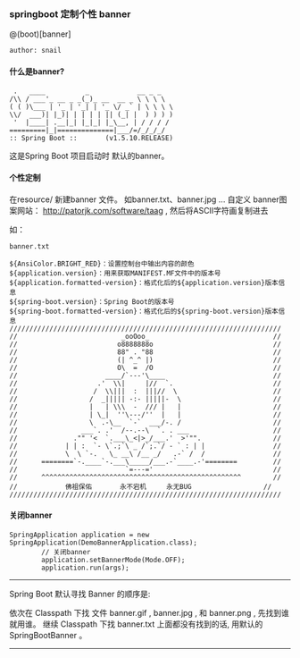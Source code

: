 ### springboot 定制个性 banner

@(boot)[banner]   

`author: snail`

#### 什么是banner?
``` vim
 .   ____          _            __ _ _
/\\ / ___'_ __ _ _(_)_ __  __ _ \ \ \ \
( ( )\___ | '_ | '_| | '_ \/ _` | \ \ \ \
\\/  ___)| |_)| | | | | || (_| |  ) ) ) )
 '  |____| .__|_| |_|_| |_\__, | / / / /
=========|_|==============|___/=/_/_/_/
:: Spring Boot ::       (v1.5.10.RELEASE)
```
这是Spring Boot 项目启动时  默认的banner。

#### 个性定制
 在resource/  新建banner 文件。 如banner.txt、banner.jpg ...
自定义 banner图案网站： http://patorjk.com/software/taag , 然后将ASCII字符画复制进去

如：

`banner.txt`
``` vim
${AnsiColor.BRIGHT_RED}：设置控制台中输出内容的颜色
${application.version}：用来获取MANIFEST.MF文件中的版本号
${application.formatted-version}：格式化后的${application.version}版本信息
${spring-boot.version}：Spring Boot的版本号
${spring-boot.formatted-version}：格式化后的${spring-boot.version}版本信息
////////////////////////////////////////////////////////////////////
//                          _ooOoo_                               //
//                         o8888888o                              //
//                         88" . "88                              //
//                         (| ^_^ |)                              //
//                         O\  =  /O                              //
//                      ____/`---'\____                           //
//                    .'  \\|     |//  `.                         //
//                   /  \\|||  :  |||//  \                        //
//                  /  _||||| -:- |||||-  \                       //
//                  |   | \\\  -  /// |   |                       //
//                  | \_|  ''\---/''  |   |                       //
//                  \  .-\__  `-`  ___/-. /                       //
//                ___`. .'  /--.--\  `. . ___                     //
//              ."" '<  `.___\_<|>_/___.'  >'"".                  //
//            | | :  `- \`.;`\ _ /`;.`/ - ` : | |                 //
//            \  \ `-.   \_ __\ /__ _/   .-` /  /                 //
//      ========`-.____`-.___\_____/___.-`____.-'========         //
//                           `=---='                              //
//      ^^^^^^^^^^^^^^^^^^^^^^^^^^^^^^^^^^^^^^^^^^^^^^^^^^        //
//            佛祖保佑       永不宕机     永无BUG                  //
////////////////////////////////////////////////////////////////////

```

#### 关闭banner
```
SpringApplication application = new SpringApplication(DemoBannerApplication.class);
		// 关闭banner
		application.setBannerMode(Mode.OFF);
		application.run(args);
```

---
Spring Boot 默认寻找 Banner 的顺序是:

依次在 Classpath 下找 文件 banner.gif , banner.jpg , 和 banner.png , 先找到谁就用谁。
继续 Classpath 下找 banner.txt
上面都没有找到的话, 用默认的 SpringBootBanner 。

---

